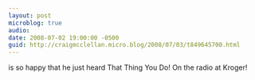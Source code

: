 ```yaml
---
layout: post
microblog: true
audio: 
date: 2008-07-02 19:00:00 -0500
guid: http://craigmcclellan.micro.blog/2008/07/03/t849645700.html
---
```

is so happy that he just heard That Thing You Do! On the radio at Kroger!

